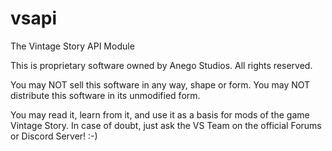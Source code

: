 # vsapi
The Vintage Story API Module

This is proprietary software owned by Anego Studios. All rights reserved. 

You may NOT sell this software in any way, shape or form.
You may NOT distribute this software in its unmodified form.

You may read it, learn from it, and use it as a basis for mods of the game Vintage Story. In case of doubt, just ask the VS Team on the official Forums or Discord Server! :-)